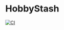 # HobbyStash
[![CI](https://github.com/villor/hobbystash/actions/workflows/ci.yml/badge.svg)](https://github.com/villor/hobbystash/actions/workflows/ci.yml)
